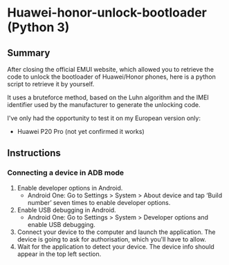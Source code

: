 # Huawei-honor-unlock-bootloader (Python 3)

## Summary

After closing the official EMUI website, which allowed you to retrieve the code to unlock the bootloader of Huawei/Honor phones, here is a python script to retrieve it by yourself.

It uses a bruteforce method, based on the Luhn algorithm and the IMEI identifier used by the manufacturer to generate the unlocking code.

I've only had the opportunity to test it on my European version only:

- Huawei P20 Pro (not yet confirmed it works)

## Instructions

### Connecting a device in ADB mode

1. Enable developer options in Android.
   - Android One: Go to Settings > System > About device and tap ‘Build number’ seven times to enable developer options.
2. Enable USB debugging in Android.
   - Android One: Go to Settings > System > Developer options and enable USB debugging.
3. Connect your device to the computer and launch the application. The device is going to ask for authorisation, which you'll have to allow.
4. Wait for the application to detect your device. The device info should appear in the top left section.
